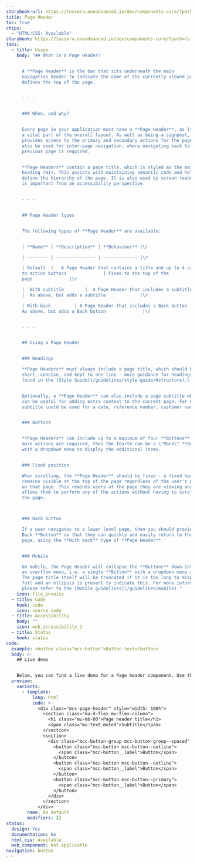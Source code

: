 ```yaml
---
storybook-url: https://tessera.oneadvanced.io/dev/components-core/?path=/docs/html-button--as-default
title: Page Header
toc: true
chips:
  - "HTML/CSS: Available"
storybook: https://tessera.oneadvanced.io/dev/components-core/?path=/story/html-page-header--as-default
tabs:
  - title: Usage
    body: "## What is a Page Header?


      A **Page Header** is the bar that sits underneath the main
      navigation header to indicate the name of the currently viewed page. It
      defines the top of the page.


      - - -


      ### When, and why?


      Every page in your application must have a **Page Header**, as it is
      a vital part of the overall layout. As well as being a signpost, it also
      provides access to the primary and secondary actions for the page. It can
      also be used for inter-page navigation, where navigating back to the
      previous page is required.


      **Page Headers** contain a page title, which is styled as the main
      heading (H1). This assists with maintaining semantic code and helps to
      define the hierarchy of the page. It is also used by screen readers, which
      is important from an accessibility perspective.


      - - -


      ## Page Header types


      The following types of **Page Header** are available:


      | **Name** | **Description** | **Behaviour** |\r

      | -------- | --------------- | ------------- |\r

      | Default  |   A Page Header that contains a title and up to 4 call
      to action buttons              | Fixed to the top of the
      page              |\r

      |  With subtitle        |  A Page Header that includes a subtitle
      |  As above, but adds a subtitle             |\r

      | With back         | A Page Header that includes a Back button  |
      As above, but adds a Back button              |\r


      - - -


      ## Using a Page Header


      ### Headings

      **Page Headers** must always include a page title, which should be
      short, concise, and kept to one line - more guidance for headings can be
      found in the [Style Guide](/guidelines/style-guide/#structure).\ 


      Optionally, a **Page Header** can also include a page subtitle which
      can be useful for adding extra context to the current page. For example, a
      subtitle could be used for a date, reference number, customer name, etc.


      ### Buttons


      **Page Headers** can include up to a maximum of four **Buttons**. If
      more actions are required, then the fourth can be a \"More\" **Button**,
      with a dropdown menu to display the additional items.


      ### Fixed position

      When scrolling, the **Page Header** should be fixed - a fixed header
      remains visible at the top of the page regardless of the user's position
      on that page. This reminds users of the page they are viewing and also
      allows them to perform any of the actions without having to scroll back
      the page.



      ### Back button

      If a user navigates to a lower level page, then you should provide a
      Back **Button** so that they can quickly and easily return to the previous
      page, using the **With back** type of **Page Header**.


      ### Mobile

      On mobile, the Page Header will collapse the **Buttons** down into
      an overflow menu, i.e. a single **Button** with a dropdown menu attached.
      The page title itself will be truncated if it is too long to display in
      full and an ellipsis is present to indicate this. For more information,
      please refer to the [Mobile guidelines](/guidelines/mobile)."
    icon: file_invoice
  - title: Code
    hook: code
    icon: source_code
  - title: Accessibility
    body: ""
    icon: web_accessibility_1
  - title: Status
    hook: status
code:
  example: <button class="mcc-button">Button text</button>
  body: >-
    ## Live demo


    Below, you can find a live demo for a Page header component. Use the drop-down menus and radio buttons to view the different Page header Types and Variants.
  preview:
    variants:
      - template:
          lang: html
          code: >-
            <div class="mcc-page-header" style="width: 100%">
              <section class="mu-d-flex mu-flex-column">
                <h1 class="mu-mb-00">Page header title</h1>
                <span class="mu-text-muted">Subtitle</span>
              </section>
              <section>
                <div class="mcc-button-group mcc-button-group--spaced" role="group" aria-label="Page header buttons">
                  <button class="mcc-button mcc-button--outline">
                    <span class="mcc-button__label">Button</span>
                  </button>
                  <button class="mcc-button mcc-button--outline">
                    <span class="mcc-button__label">Button</span>
                  </button>
                  <button class="mcc-button mcc-button--primary">
                    <span class="mcc-button__label">Button</span>
                  </button>
                </div>
              </section>
            </div>
        name: As default
        modifiers: []
status:
  design: Yes
  documentation: No
  html_css: Available
  web_component: Not applicable
navigation: button
---
```

